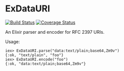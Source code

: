 ExDataURI
=========

[![Build Status](https://travis-ci.org/flupke/exdatauri.svg?branch=master)](https://travis-ci.org/flupke/exdatauri) [![Coverage Status](https://coveralls.io/repos/flupke/exdatauri/badge.svg?branch=master&service=github)](https://coveralls.io/github/flupke/exdatauri?branch=master)

An Elixir parser and encoder for RFC 2397 URIs.

Usage:
```
iex> ExDataURI.parse("data:text/plain;base64,Zm9v")
{:ok, "text/plain", "foo"}
iex> ExDataURI.encode("foo")
{:ok, "data:text/plain;base64,Zm9v"}
```
